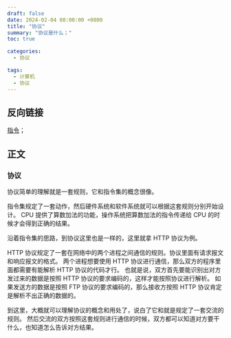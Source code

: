 ```yaml
---
draft: false
date: 2024-02-04 08:00:00 +0800
title: "协议"
summary: "协议是什么；"
toc: true

categories:
  - 协议

tags:
  - 计算机
  - 协议
---
```


## 反向链接

[指令](/计算机/程序/指令)；

## 正文

### 协议

协议简单的理解就是一套规则，它和指令集的概念很像。

指令集规定了一套动作，然后硬件系统和软件系统就可以根据这套规则分别开始设计。
CPU 提供了算数加法的功能，操作系统把算数加法的指令传递给 CPU 的时候才会得到正确的结果。

沿着指令集的思路，到协议这里也是一样的，这里就拿 HTTP 协议为例。

HTTP 协议规定了一套在网络中的两个进程之间通信的规则。协议里面有请求报文和响应报文的格式。
两个进程想要使用 HTTP 协议进行通信，那么双方的程序里面都需要有能解析 HTTP 协议的代码才行。
也就是说，双方首先要能识别出对方发过来的数据是按照 HTTP 协议的要求编码的，这样才能按照协议进行解析。
如果发送方的数据是按照 FTP 协议的要求编码的，那么接收方按照 HTTP 协议肯定是解析不出正确的数据的。

到这里，大概就可以理解协议的概念和用处了，说白了它和就是规定了一套交流的规则。
然后交流的双方按照这套规则进行通信的时候，双方都可以知道对方要干什么，也知道怎么告诉对方结果。
